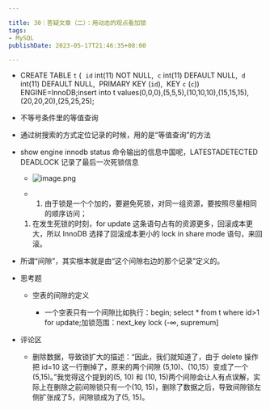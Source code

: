 ```yaml
---

title: 30｜答疑文章（二）：用动态的观点看加锁
tags:
- MySQL
publishDate: 2023-05-17T21:46:35+08:00

---
```


- CREATE TABLE `t` (  `id` int(11) NOT NULL,  `c` int(11) DEFAULT NULL,  `d` int(11) DEFAULT NULL,  PRIMARY KEY (`id`),  KEY `c` (`c`)) ENGINE=InnoDB;insert into t values(0,0,0),(5,5,5),(10,10,10),(15,15,15),(20,20,20),(25,25,25);
- 不等号条件里的等值查询

- 通过树搜索的方式定位记录的时候，用的是“等值查询”的方法

- show engine innodb status 命令输出的信息中国呢，LATESTADETECTED DEADLOCK 记录了最后一次死锁信息
  - ![image.png](https://cdn.jsdelivr.net/gh/11ze/static/images/mysql45-30-1.png)


  - 1. 由于锁是一个个加的，要避免死锁，对同一组资源，要按照尽量相同的顺序访问；
  1. 在发生死锁的时刻，for update 这条语句占有的资源更多，回滚成本更大，所以 InnoDB 选择了回滚成本更小的 lock in share mode 语句，来回滚。

- 所谓“间隙”，其实根本就是由“这个间隙右边的那个记录”定义的。
- 思考题

  - 空表的间隙的定义

    - 一个空表只有一个间隙比如执行：begin; select * from t where id>1 for update;加锁范围：next_key lock (-∞, supremum]

- 评论区

  - 删除数据，导致锁扩大的描述：“因此，我们就知道了，由于 delete 操作把 id=10 这一行删掉了，原来的两个间隙 (5,10)、(10,15）变成了一个 (5,15)。”我觉得这个提到的(5, 10) 和 (10, 15)两个间隙会让人有点误解，实际上在删除之前间隙锁只有一个(10, 15)，删除了数据之后，导致间隙锁左侧扩张成了5，间隙锁成为了(5, 15)。
